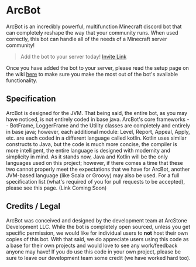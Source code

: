 # ArcBot
ArcBot is an incredibly powerful, multifunction Minecraft discord bot that can completely reshape the way that your 
community runs. When used correctly, this bot can handle all of the needs of a Minecraft server community! 

> Add the bot to your server today! 
[Invite Link](https://discordapp.com/oauth2/authorize?client_id=422934237117677578&permissions=8&scope=bot)

Once you have added the bot to your server, please read the setup page on the wiki 
[here](https://github.com/ArcStoneDevelopment/ArcBot/wiki/Setting-Up-Your-ArcBot) to make sure you make the most out of 
the bot's available functionality.

## Specification
ArcBot is designed for the JVM. That being said, the entire bot, as you may have noticed, is not entirely coded in base 
java. ArcBot's core frameworks -- BotFrame, LoggerFrame and the Utility classes are completely and entirely in base
java; however, each additional module: Level, Report, Appeal, Apply, etc. are each coded in a different language called
kotlin. Kotlin uses similar constructs to Java, but the code is much more concise, the compiler is more intelligent,
the entire language is designed with modernity and simplicity in mind. As it stands now, Java and Kotlin will be the 
only languages used on this project; however, if there comes a time that these two cannot properly meet the expectations
that we have for ArcBot, another JVM-based language (like Scala or Groovy) may also be used. For a full specification
list (what's required of you for pull requests to be accepted), please see this page. (Link Coming Soon)

## Credits / Legal
ArcBot was conceived and designed by the development team at ArcStone Development LLC. While the bot is completely open
sourced, unless you get specific permission, we would like for individual users to __not__ host their own copies of this
bot. With that said, we do appreciate users using this code as a base for their own projects and would love to see any 
work/feedback anyone may have! If you do use this code in your own project, please be sure to leave our development team
some credit (we have worked hard too).
